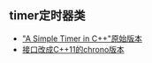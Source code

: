 ## timer定时器类

- ["A Simple Timer in C++"原始版本](recipe-01/README.md)
- [接口改成C++11的chrono版本](recipe-02/README.md)
